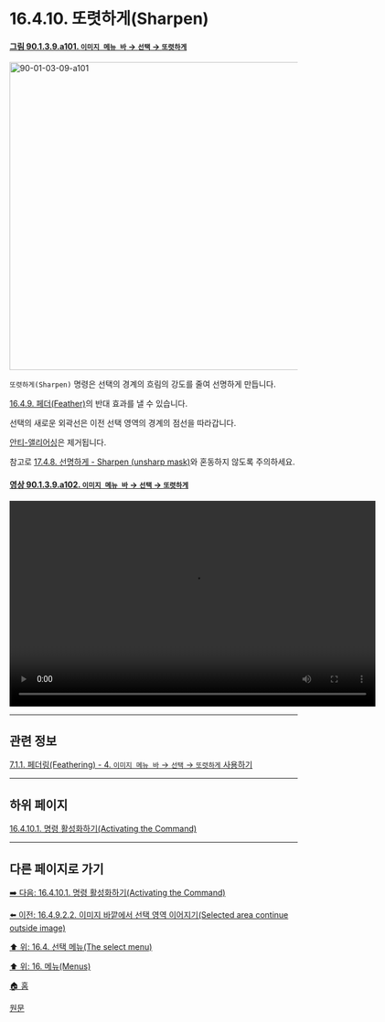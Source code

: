 # 16.4.10. 또렷하게(Sharpen)

<a id="90-01-03-09-a101"></a>

#### [그림 90.1.3.9.a101. `이미지 메뉴 바` → `선택` → `또렷하게`](./90-01-03-09-sharpen.md#90-01-03-09-a101)
<img width="934" height="539" alt="90-01-03-09-a101" src="https://github.com/user-attachments/assets/bb5f0a91-d98b-4f81-a5e2-de7621ce8d18" />

`또렷하게(Sharpen)` 명령은 선택의 경계의 흐림의 강도를 줄여 선명하게 만듭니다.

[16.4.9. 페더(Feather)](./16-04-09-00-feather.md)의 반대 효과를 낼 수 있습니다.

선택의 새로운 외곽선은 이전 선택 영역의 경계의 점선을 따라갑니다.

[안티-앨리어싱](./19-glossaryx-antialiasing.md)은 제거됩니다.

참고로 [17.4.8. 선명하게 - Sharpen (unsharp mask)](./17-04-08-sharpen-unsharp-mask.md)와 혼동하지 않도록 주의하세요.

<a id="90-01-03-09-a102"></a>

#### [영상 90.1.3.9.a102. `이미지 메뉴 바` → `선택` → `또렷하게`](./90-01-03-09-sharpen.md#90-01-03-09-a102)
<video controls="controls" width="640" height="360" src="https://github.com/wonder13662/gimp/assets/15767104/133bfb84-569f-4a68-9951-65a4e6b7dc9d"></video>

***

## 관련 정보

[7.1.1. 페더링(Feathering) - 4. `이미지 메뉴 바` → `선택` → `또렷하게` 사용하기](./07-01-01-feathering.md#07-01-01-s4)

***

## 하위 페이지

[16.4.10.1. 명령 활성화하기(Activating the Command)](./16-04-10-01-activating_the_command.md)

***

## 다른 페이지로 가기

[➡️ 다음: 16.4.10.1. 명령 활성화하기(Activating the Command)](./16-04-10-01-activating_the_command.md)

[⬅️ 이전: 16.4.9.2.2. 이미지 바깥에서 선택 영역 이어지기(Selected area continue outside image)](./16-04-09-02-02-selected_area_continue_outside_image.md)

[⬆️ 위: 16.4. 선택 메뉴(The select menu)](./16-04-00-the-select-menu.md)

[⬆️ 위: 16. 메뉴(Menus)](./16-00-menus.md)

[🏠 홈](./00-home.md)

[원문](https://docs.gimp.org/2.10/ko/gimp-selection-sharpen.html)